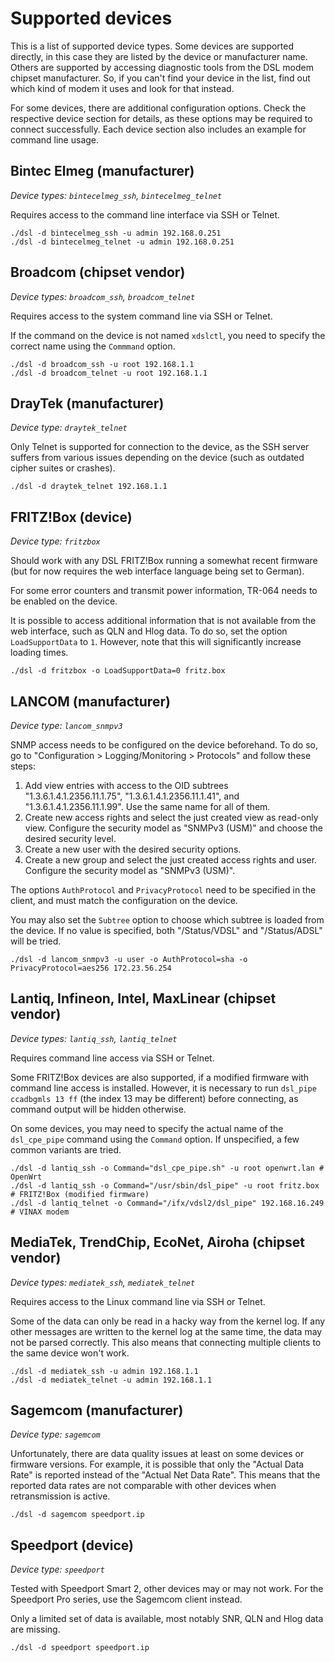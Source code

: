 # Supported devices

This is a list of supported device types.
Some devices are supported directly, in this case they are listed by the device or manufacturer name.
Others are supported by accessing diagnostic tools from the DSL modem chipset manufacturer.
So, if you can't find your device in the list, find out which kind of modem it uses and look for that instead.

For some devices, there are additional configuration options.
Check the respective device section for details, as these options may be required to connect successfully.
Each device section also includes an example for command line usage.

## Bintec Elmeg (manufacturer)

*Device types: `bintecelmeg_ssh`, `bintecelmeg_telnet`*

Requires access to the command line interface via SSH or Telnet.

	./dsl -d bintecelmeg_ssh -u admin 192.168.0.251
	./dsl -d bintecelmeg_telnet -u admin 192.168.0.251

## Broadcom (chipset vendor)

*Device types: `broadcom_ssh`, `broadcom_telnet`*

Requires access to the system command line via SSH or Telnet.

If the command on the device is not named `xdslctl`, you need to specify the correct name using the `Commmand` option.

	./dsl -d broadcom_ssh -u root 192.168.1.1
	./dsl -d broadcom_telnet -u root 192.168.1.1

## DrayTek (manufacturer)

*Device type: `draytek_telnet`*

Only Telnet is supported for connection to the device, as the SSH server suffers from various issues depending on the device (such as outdated cipher suites or crashes).

	./dsl -d draytek_telnet 192.168.1.1

## FRITZ!Box (device)

*Device type: `fritzbox`*

Should work with any DSL FRITZ!Box running a somewhat recent firmware (but for now requires the web interface language being set to German).

For some error counters and transmit power information, TR-064 needs to be enabled on the device.

It is possible to access additional information that is not available from the web interface, such as QLN and Hlog data.
To do so, set the option `LoadSupportData` to `1`.
However, note that this will significantly increase loading times.

	./dsl -d fritzbox -o LoadSupportData=0 fritz.box

## LANCOM (manufacturer)

*Device type: `lancom_snmpv3`*

SNMP access needs to be configured on the device beforehand.
To do so, go to "Configuration > Logging/Monitoring > Protocols" and follow these steps:

1. Add view entries with access to the OID subtrees "1.3.6.1.4.1.2356.11.1.75", "1.3.6.1.4.1.2356.11.1.41", and "1.3.6.1.4.1.2356.11.1.99".
   Use the same name for all of them.
2. Create new access rights and select the just created view as read-only view.
   Configure the security model as "SNMPv3 (USM)" and choose the desired security level.
3. Create a new user with the desired security options.
4. Create a new group and select the just created access rights and user.
   Configure the security model as "SNMPv3 (USM)".

The options `AuthProtocol` and `PrivacyProtocol` need to be specified in the client, and must match the configuration on the device.

You may also set the `Subtree` option to choose which subtree is loaded from the device.
If no value is specified, both "/Status/VDSL" and "/Status/ADSL" will be tried.

	./dsl -d lancom_snmpv3 -u user -o AuthProtocol=sha -o PrivacyProtocol=aes256 172.23.56.254

## Lantiq, Infineon, Intel, MaxLinear (chipset vendor)

*Device types: `lantiq_ssh`, `lantiq_telnet`*

Requires command line access via SSH or Telnet.

Some FRITZ!Box devices are also supported, if a modified firmware with command line access is installed.
However, it is necessary to run `dsl_pipe ccadbgmls 13 ff` (the index 13 may be different) before connecting, as command output will be hidden otherwise.

On some devices, you may need to specify the actual name of the `dsl_cpe_pipe` command using the `Command` option.
If unspecified, a few common variants are tried.

	./dsl -d lantiq_ssh -o Command="dsl_cpe_pipe.sh" -u root openwrt.lan # OpenWrt
	./dsl -d lantiq_ssh -o Command="/usr/sbin/dsl_pipe" -u root fritz.box # FRITZ!Box (modified firmware)
	./dsl -d lantiq_telnet -o Command="/ifx/vdsl2/dsl_pipe" 192.168.16.249 # VINAX modem

## MediaTek, TrendChip, EcoNet, Airoha (chipset vendor)

*Device types: `mediatek_ssh`, `mediatek_telnet`*

Requires access to the Linux command line via SSH or Telnet.

Some of the data can only be read in a hacky way from the kernel log.
If any other messages are written to the kernel log at the same time, the data may not be parsed correctly.
This also means that connecting multiple clients to the same device won't work.

	./dsl -d mediatek_ssh -u admin 192.168.1.1
	./dsl -d mediatek_telnet -u admin 192.168.1.1

## Sagemcom (manufacturer)

*Device type: `sagemcom`*

Unfortunately, there are data quality issues at least on some devices or firmware versions.
For example, it is possible that only the "Actual Data Rate" is reported instead of the "Actual Net Data Rate".
This means that the reported data rates are not comparable with other devices when retransmission is active.

	./dsl -d sagemcom speedport.ip

## Speedport (device)

*Device type: `speedport`*

Tested with Speedport Smart 2, other devices may or may not work.
For the Speedport Pro series, use the Sagemcom client instead.

Only a limited set of data is available, most notably SNR, QLN and Hlog data are missing.

	./dsl -d speedport speedport.ip

